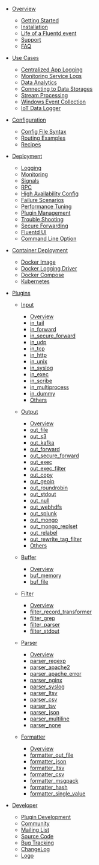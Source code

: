 
            
* [Overview]()
  * [Getting Started](/articles/getting-started.md)
  * [Installation](/articles/installation.md)
  * [Life of a Fluentd event](/articles/life-of-a-fluentd-event.md)
  * [Support](/articles/support.md)
  * [FAQ](/articles/faq.md)

            
* [Use Cases]()
  * [Centralized App Logging](/articles/logging-from-apps.md)
  * [Monitoring Service Logs](/articles/monitoring-service-logs.md)
  * [Data Analytics](/articles/data-analytics.md)
  * [Connecting to Data Storages](/articles/data-archiving.md)
  * [Stream Processing](/articles/stream-processing.md)
  * [Windows Event Collection](/articles/windows.md)
  * [IoT Data Logger](/articles/iot.md)

            
* [Configuration]()
  * [Config File Syntax](/articles/config-file.md)
  * [Routing Examples](/articles/routing-examples.md)
  * [Recipes](/articles/recipes.md)

            
* [Deployment]()
  * [Logging](/articles/logging.md)
  * [Monitoring](/articles/monitoring.md)
  * [Signals](/articles/signals.md)
  * [RPC](/articles/rpc.md)
  * [High Availability Config](/articles/high-availability.md)
  * [Failure Scenarios](/articles/failure-scenarios.md)
  * [Performance Tuning](/articles/performance-tuning.md)
  * [Plugin Management](/articles/plugin-management.md)
  * [Trouble Shooting](/articles/trouble-shooting.md)
  * [Secure Forwarding](/articles/secure-forwarder.md)
  * [Fluentd UI](/articles/fluentd-ui.md)
  * [Command Line Option](/articles/command-line-option.md)

            
* [Container Deployment]()
  * [Docker Image](/articles/install-by-docker.md)
  * [Docker Logging Driver](/articles/docker-logging-driver.md)
  * [Docker Compose](/articles/docker-compose.md)
  * [Kubernetes](/articles/kubernetes.md)


* [Plugins]()            
  * [Input]()
    * [Overview](/articles/input-plugin-overview.md)
    * [in_tail](/articles/in_tail.md)
    * [in_forward](/articles/in_forward.md)
    * [in_secure_forward](/articles/in_secure_forward.md)
    * [in_udp](/articles/in_udp.md)
    * [in_tcp](/articles/in_tcp.md)
    * [in_http](/articles/in_http.md)
    * [in_unix](/articles/in_unix.md)
    * [in_syslog](/articles/in_syslog.md)
    * [in_exec](/articles/in_exec.md)
    * [in_scribe](/articles/in_scribe.md)
    * [in_multiprocess](/articles/in_multiprocess.md)
    * [in_dummy](/articles/in_dummy.md)
    * [Others](/articles/in_others.md)

  * [Output]()
    * [Overview](/articles/output-plugin-overview.md)
    * [out_file](/articles/out_file.md)
    * [out_s3](/articles/out_s3.md)
    * [out_kafka](/articles/out_kafka.md)
    * [out_forward](/articles/out_forward.md)
    * [out_secure_forward](/articles/out_secure_forward.md)
    * [out_exec](/articles/out_exec.md)
    * [out_exec_filter](/articles/out_exec_filter.md)
    * [out_copy](/articles/out_copy.md)
    * [out_geoip](/articles/out_geoip.md)
    * [out_roundrobin](/articles/out_roundrobin.md)
    * [out_stdout](/articles/out_stdout.md)
    * [out_null](/articles/out_null.md)
    * [out_webhdfs](/articles/out_webhdfs.md)
    * [out_splunk](/articles/out_splunk.md)
    * [out_mongo](/articles/out_mongo.md)
    * [out_mongo_replset](/articles/out_mongo_replset.md)
    * [out_relabel](/articles/out_relabel.md)
    * [out_rewrite_tag_filter](/articles/out_rewrite_tag_filter.md)
    * [Others](/articles/out_others.md)

  * [Buffer]()
    * [Overview](/articles/buffer-plugin-overview.md)
    * [buf_memory](/articles/buf_memory.md)
    * [buf_file](/articles/buf_file.md)

  * [Filter]()
    * [Overview](/articles/filter-plugin-overview.md)
    * [filter_record_transformer](/articles/filter_record_transformer.md)
    * [filter_grep](/articles/filter_grep.md)
    * [filter_parser](/articles/filter_parser.md)
    * [filter_stdout](/articles/filter_stdout.md)

  * [Parser]()
    * [Overview](/articles/parser-plugin-overview.md)
    * [parser_regexp](/articles/parser_regexp.md)
    * [parser_apache2](/articles/parser_apache2.md)
    * [parser_apache_error](/articles/parser_apache_error.md)
    * [parser_nginx](/articles/parser_nginx.md)
    * [parser_syslog](/articles/parser_syslog.md)
    * [parser_ltsv](/articles/parser_ltsv.md)
    * [parser_csv](/articles/parser_csv.md)
    * [parser_tsv](/articles/parser_tsv.md)
    * [parser_json](/articles/parser_json.md)
    * [parser_multiline](/articles/parser_multiline.md)
    * [parser_none](/articles/parser_none.md)

  * [Formatter]()
    * [Overview](/articles/formatter-plugin-overview.md)
    * [formatter_out_file](/articles/formatter_out_file.md)
    * [formatter_json](/articles/formatter_json.md)
    * [formatter_ltsv](/articles/formatter_ltsv.md)
    * [formatter_csv](/articles/formatter_csv.md)
    * [formatter_msgpack](/articles/formatter_msgpack.md)
    * [formatter_hash](/articles/formatter_hash.md)
    * [formatter_single_value](/articles/formatter_single_value.md)

            
* [Developer]()
  * [Plugin Development](/articles/plugin-development.md)
  * [Community](/articles/community.md)
  * [Mailing List](/articles/mailing-list.md)
  * [Source Code](/articles/source-code.md)
  * [Bug Tracking](/articles/bug-tracking.md)
  * [ChangeLog](/articles/changelog.md)
  * [Logo](/articles/logo.md)

